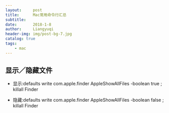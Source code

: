 ```yaml
---
layout:     post
title:      Mac常用命令行汇总
subtitle:   
date:       2018-1-8
author:     Liangyuqi
header-img: img/post-bg-7.jpg
catalog: true
tags:
    - mac
---
```


## 显示／隐藏文件

- 显示:defaults write com.apple.finder AppleShowAllFiles -boolean true ; killall Finder

- 隐藏:defaults write com.apple.finder AppleShowAllFiles -boolean false ; killall Finder